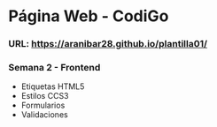 # Página Web - CodiGo

### URL: https://aranibar28.github.io/plantilla01/

### Semana 2 - Frontend
- Etiquetas HTML5
- Estilos CCS3
- Formularios
- Validaciones